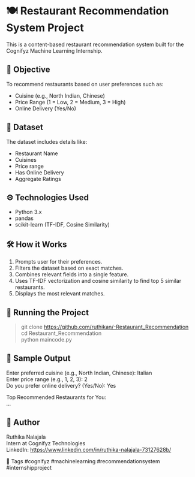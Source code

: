 # 🍽️ Restaurant Recommendation System Project 

This is a content-based restaurant recommendation system built for the Cognifyz Machine Learning Internship.

## 🎯 Objective

To recommend restaurants based on user preferences such as:
- Cuisine (e.g., North Indian, Chinese)
- Price Range (1 = Low, 2 = Medium, 3 = High)
- Online Delivery (Yes/No)

## 📂 Dataset

The dataset includes details like:
- Restaurant Name
- Cuisines
- Price range
- Has Online Delivery
- Aggregate Ratings

## ⚙️ Technologies Used

- Python 3.x
- pandas
- scikit-learn (TF-IDF, Cosine Similarity)

## 🛠️ How it Works

1. Prompts user for their preferences.
2. Filters the dataset based on exact matches.
3. Combines relevant fields into a single feature.
4. Uses TF-IDF vectorization and cosine similarity to find top 5 similar restaurants.
5. Displays the most relevant matches.

## 🚀 Running the Project

> git clone https://github.com/ruthikan/-Restaurant_Recommendation<br>
> cd Restaurant_Recommendation<br>
> python maincode.py

## 🧪 Sample Output

Enter preferred cuisine (e.g., North Indian, Chinese): Italian<br>
Enter price range (e.g., 1, 2, 3): 2<br>
Do you prefer online delivery? (Yes/No): Yes<br>

Top Recommended Restaurants for You:<br>
...

## 📝 Author

Ruthika Nalajala <br>
Intern at Cognifyz Technologies <br>
LinkedIn: https://www.linkedin.com/in/ruthika-nalajala-73127628b/

🔖 Tags
#cognifyz #machinelearning #recommendationsystem #internshipproject
